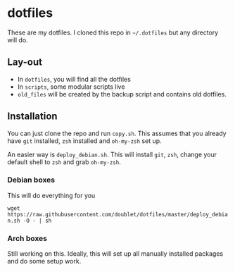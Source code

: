 # dotfiles

These are my dotfiles.
I cloned this repo in `~/.dotfiles` but any directory will do.

## Lay-out

* In `dotfiles`, you will find all the dotfiles
* In `scripts`, some modular scripts live
* `old_files` will be created by the backup script and contains old dotfiles.

## Installation

You can just clone the repo and run `copy.sh`. This assumes that you already have `git` installed, `zsh` installed and `oh-my-zsh` set up.

An easier way is `deploy_debian.sh`. This will install `git`, `zsh`, change your default shell to `zsh` and grab `oh-my-zsh`.

### Debian boxes

This will do everything for you

`wget https://raw.githubusercontent.com/doublet/dotfiles/master/deploy_debian.sh -O - | sh`

### Arch boxes

Still working on this. Ideally, this will set up all manually installed packages and do some setup work.

